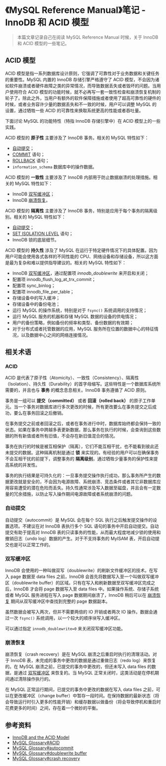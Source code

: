# 《MySQL Reference Manual》笔记 - InnoDB 和 ACID 模型

> 本篇文章记录自己在阅读 MySQL Reference Manual 时候，关于 InnoDB 和 ACID 模型的一些笔记。

## ACID 模型

ACID 模型是指一系列数据库设计原则，它强调了可靠性对于业务数据和关键任务的重要性。MySQL 内置的 InnoDB 存储引擎严格遵守了 ACID 模型，不会因为诸如软件崩溃或者硬件故障之类的异常情况，而导致数据丢失或者毁坏的问题。当用户使用符合 ACID 模型的功能时候，就不必再写一套一致性检查和崩溃恢复机制的轮子了。除此之外，当用户有额外的软件保障措施或者使用了超高可靠性的硬件的时候，或者业务容许少量的数据丢失和不一致的时候，用户可以调整 MySQL 的设置，通过牺牲一些 ACID 的可靠性来换取系统更高的性能或者吞吐量。

下面讨论 MySQL 的功能特性（特指 InnoDB 存储引擎中）在 ACID 模型上的一些实践。

ACID 模型的 **原子性** 主要涉及了 InnoDB 事务。相关的 MySQL 特性如下：

- [自动提交](#自动提交)；
- [COMMIT](https://dev.mysql.com/doc/refman/8.0/en/commit.html) 语句；
- [ROLLBACK](https://dev.mysql.com/doc/refman/8.0/en/commit.html) 语句；
- `information_schema` 数据库中的操作数据。

ACID 模型的 **一致性** 主要涉及了 InnoDB 内部用于防止数据崩溃的处理措施。相关的 MySQL 特性如下：

- InnoDB [双写缓冲区](#[双写缓冲区)；
- InnoDB [崩溃恢复](#崩溃恢复)。

ACID 模型的 **隔离性** 主要涉及了 InnoDB 事务，特别是应用于每个事务的隔离级别。相关的 MySQL 特性如下：

- [自动提交](#自动提交)；
- [SET ISOLATION LEVEL](https://dev.mysql.com/doc/refman/8.0/en/set-transaction.html) 语句；
- InnoDB 锁的底层细节。

ACID 模型的 **持久性** 涉及了 MySQL 在运行于特定硬件情况下的具体配置。因为用户可能会使用各式各样的不同性能的 CPU、网络设备和存储设备，所以这方面是最为复杂和难以提供指导建议的。相关的 MySQL 特性如下：

- InnoDB [双写缓冲区](#双写缓冲区)，通过配置项 *innodb_doublewrite* 来开启和关闭；
- 配置项 innodb_flush_log_at_trx_commit；
- 配置项 sync_binlog；
- 配置项 innodb_file_per_table；
- 存储设备中的写入缓冲；
- 存储设备中的备份电池；
- 运行 MySQL 的操作系统，特别是对于 `fsync()` 系统调用的支持情况；
- 运行 MySQL 服务的机器和存储 MySQL 数据的设备的供电情况；
- 用户的备份策略，例如备份的频率和类型、备份数据的有效期；
- 对于分布式或者托管数据的应用，MySQL 服务所在位置的数据中心的特征情况，以及数据中心之间的网络连接情况。

## 相关术语

### ACID

ACID 是代表了原子性（Atomicity）、一致性（Consistency）、隔离性（Isolation）、持久性（Durability）的首字母缩写。这些特性是一个数据库系统所需要的，并且也与 **事务** 的概念息息相关。InnoDB 事务遵循了 ACID 原则。

事务是一组可以 **提交（committed）** 或者 **回滚（rolled back）** 的原子工作单元。当一个事务对数据库进行多次更改的时候，所有更改要么在事务提交之后成功，要么在事务回滚之后撤销。

在事务提交之前或者回滚之后，或者在事务进行中时，数据库始终都会保持一致的状态。如果在事务中跨越多表更新数据，那么事务在执行的时候，会查询到这些数据的所有新值或者所有旧值，不会存在新旧值混合的情况。

事务在执行的时候是被互相保护（隔离），它们不能互相干扰，也不能看到彼此还未提交的数据。这种隔离机制是通过 **锁** 来实现的。有经验的用户可以在确保事务不会互相干扰的前提下，调整事务的 **隔离级别**，通过牺牲少量事务的保护性来提高系统的并发性。

事务的执行结果是可持久化的：一旦事务提交操作执行成功，那么事务所产生的数据更改就是安全的，不会因为电源故障、系统崩溃、竞态条件或者其它非数据库应用容易遭受的潜在危险而丢失。持久性通常涉及写入数据至磁盘，并且会有一定数量的冗余措施，以防止写入操作期间电源故障或者系统崩溃的问题。

### 自动提交

自动提交（autocommit）是 MySQL 会在每个 SQL 执行之后触发提交操作的设置选项。不建议在对 InnoDB 表执行多个 SQL 语句的事务中开启自动提交。自动提交有助于提高对 InnoDB 表的只读事务的性能，从而最大程度地减少锁的使用和撤销日志（undo log）数据的产生。对于不支持事务的 MyISAM 表，开启自动提交也是可以正常工作的。

### 双写缓冲区

InnoDB 会使用的一种叫做双写（doublewrite）的刷新文件缓冲区的技术。在写入 page 数据至 data files 之前，InnoDB 会首先将数据写入至一个叫做双写缓冲区（doublewrite buffer）的区域。只有在写入和刷新数据至双写缓冲区完成之后，InnoDB 才会将 page 数据写入至 data files 中。如果操作系统、存储子系统或者 MySQL 服务进程在写入 page 数据期间崩溃了，InnoDB 稍后可以在 [崩溃恢复](#崩溃恢复) 期间从双写缓冲区中查找到完整的 page 数据副本。

虽然数据会被写入两次，但并不需要两倍的 IO 开销或者两次 IO 操作。数据会通过一次 `fsync()` 系统调用，以一个较大的顺序块写入缓冲区。

可以通过指定 `innodb_doublewrite=0` 来关闭双写缓冲区功能。

### 崩溃恢复

崩溃恢复（crash recovery）是在 MySQL 崩溃之后重启时执行的清理活动。对于 InnoDB 表，未完成的事务中更改的数据是通过重做日志（redo log）来恢复的。在 MySQL 崩溃之前，已提交的事务中更改的，但还未写入 data files 的数据，是通过 [双写缓冲区](#双写缓冲区) 来恢复的。当 MySQL 正常关闭时，这类活动是在停机期间通过清除操作执行的。

在 MySQL 正常运行期间，已提交的事务中更改的数据在写入 data files 之前，可以在更改缓冲区（change buffer）中暂存一段时间。在保持数据的最新状态（将会导致运行时引入更多的性能开销）和缓存数据以做备份（将会导致停机和重启时花费更多的时间）之间，存在着一个微妙的平衡。

## 参考资料

- [InnoDB and the ACID Model](https://dev.mysql.com/doc/refman/8.0/en/mysql-acid.html)
- [MySQL Glossary#ACID](https://dev.mysql.com/doc/refman/8.0/en/glossary.html#glos_acid)
- [MySQL Glossary#autocommit](https://dev.mysql.com/doc/refman/8.0/en/glossary.html#glos_autocommit)
- [MySQL Glossary#doublewrite buffer](https://dev.mysql.com/doc/refman/8.0/en/glossary.html#glos_doublewrite_buffer)
- [MySQL Glossary#crash recovery](https://dev.mysql.com/doc/refman/8.0/en/glossary.html#glos_crash_recovery)
